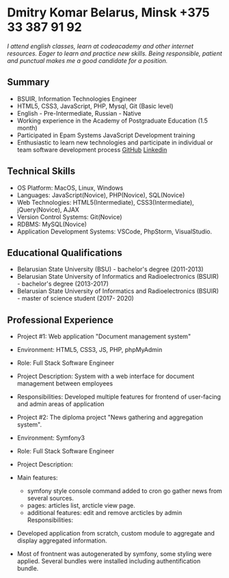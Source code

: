 # Dmitry Komar Belarus, Minsk +375 33 387 91 92
_I attend english classes, learn at codeacademy and other internet resources._
_Eager to learn and practice new skills. Being responsible, patient and punctual makes me a good candidate for a position._

## Summary   
* BSUIR, Information Technologies Engineer
* HTML5, CSS3, JavaScript, PHP, Mysql, Git (Basic level)
* English - Pre-Intermediate, Russian - Native
* Working experience in the Academy of Postgraduate Education (1.5 month)
* Participated in Epam Systems JavaScript Development training
* Enthusiastic to learn new technologies and participate in individual or team software development process
[GitHub](https://github.com/vireah "GitHub")
[Linkedin](https://www.linkedin.com/in/dmitrykomar)

## Technical Skills  
* OS Platform: MacOS, Linux, Windows
* Languages: JavaScript(Novice), PHP(Novice), SQL(Novice)
* Web Technologies: HTML5(Intermediate), CSS3(Intermediate), jQuery(Novice), AJAX
* Version Control Systems: Git(Novice)
* RDBMS: MySQL(Novice)
* Application Development Systems: VSCode, PhpStorm, VisualStudio.

## Educational Qualifications
* Belarusian State University (BSU) - bachelor's degree (2011-2013)
* Belarusian State University of Informatics and Radioelectronics (BSUIR) - bachelor's degree (2013-2017)
* Belarusian State University of Informatics and Radioelectronics (BSUIR) - master of science student (2017- 2020)

## Professional Experience
* Project #1: Web application "Document management system"
* Environment: HTML5, CSS3, JS, PHP, phpMyAdmin
* Role: Full Stack Software Engineer
* Project Description: System with a web interface for document management between employees
* Responsibilities: Developed multiple features for frontend of user-facing and admin areas of application

* Project #2:		The diploma project "News gathering and aggregation system".
* Environment:		Symfony3
* Role:		Full Stack Software Engineer
* Project Description:		
* Main features: 
    - symfony style console command added to cron go gather news from several sources.
    - pages: articles list, arcticle view page. 
    - additional features: edit and remove arcticles by admin
Responsibilities:	 	
* Developed application from scratch, custom module to aggregate and display aggregated information.
* Most of frontnent was autogenerated by symfony, some styling were applied. Several bundles were installed including authentification bundle.